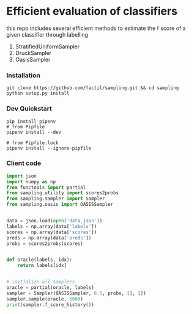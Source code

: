# Efficient evaluation of classifiers
this repo includes several efficient methods to estimate the f score of
a given classifier through labelling
1. StratifiedUniformSampler
2. DruckSampler
3. OasisSampler
### Installation
```
git clone https://github.com/factil/sampling.git && cd sampling
python setup.py install
```

### Dev Quickstart
```
pip install pipenv
# from Pipfile
pipenv install --dev

# from Pipfile.lock
pipenv install --ignore-pipfile
```

### Client code
```python
import json
import numpy as np
from functools import partial
from sampling.utility import scores2probs
from sampling.sampler import Sampler
from sampling.oasis import OASISSampler


data = json.load(open('data.json'))
labels = np.array(data['labels'])
scores = np.array(data['scores'])
preds = np.array(data['preds'])
probs = scores2probs(scores)


def oracle(labels, idx):
    return labels[idx]


# initialize all samplers
oracle = partial(oracle, labels)
sampler = Sampler(OASISSampler, 0.5, probs, [], [])
sampler.sample(oracle, 5000)
print(sampler.f_score_history())
```